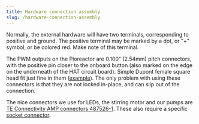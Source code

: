 ```yaml
---
title: Hardware connection assembly
slug: /hardware-connection-assembly
---
```


Normally, the external hardware will have two terminals, corresponding to positive and ground. The positive terminal may be marked by a dot, or "+" symbol, or be colored red. Make note of this terminal.

The PWM outputs on the Pioreactor are 0.100" (2.54mm) pitch connectors, with the positive pin closer to the onboard button (also marked on the edge on the underneath of the HAT circuit board). Simple Dupont female square head fit just fine in them ([example](https://www.pcboard.ca/2-pin-dupont-female)). The only problem with using these connectors is that they are not locked in-place, and can slip out of the connection.

The nice connectors we use for LEDs, the stirring motor and our pumps are [TE Connectivity AMP connectors 487526-1](https://www.digikey.ca/en/products/detail/te-connectivity-amp-connectors/487526-1/469847). These also require a specific [socket connector](https://www.digikey.ca/en/products/detail/te-connectivity-amp-connectors/1-104479-0/1125892).

